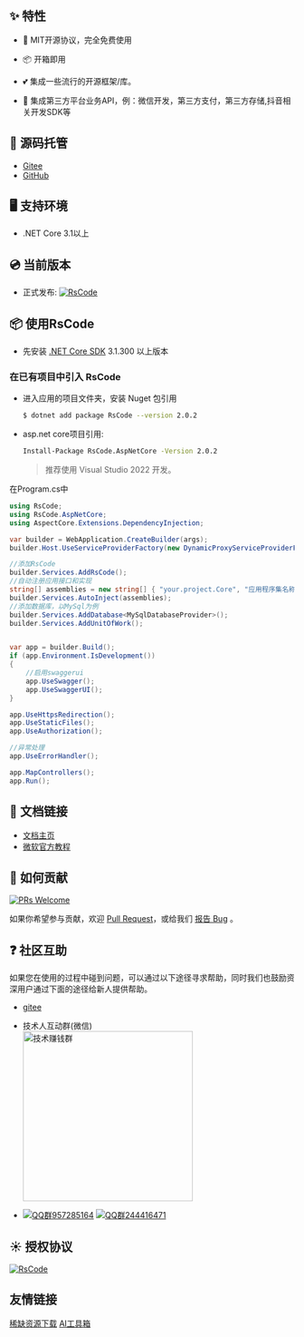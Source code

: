 

## ✨ 特性

- 🌈 MIT开源协议，完全免费使用

- 📦 开箱即用

- 💕 集成一些流行的开源框架/库。

- 🎨 集成第三方平台业务API，例：微信开发，第三方支付，第三方存储,抖音相关开发SDK等

  

## 🌈 源码托管

- [Gitee](https://github.com/kuiyu/RsCode/)
- [GitHub](https://gitee.com/kuiyu/RsCode/)

## 🖥 支持环境

- .NET Core 3.1以上


## 💿 当前版本

- 正式发布: [![RsCode](https://img.shields.io/nuget/v/RsCode.svg?color=red&style=flat-square)](https://www.nuget.org/packages/RsCode/)



## 📦 使用RsCode

- 先安装 [.NET Core SDK](https://dotnet.microsoft.com/download/dotnet-core/3.1?WT.mc_id=DT-MVP-5003987) 3.1.300 以上版本

### 在已有项目中引入 RsCode

- 进入应用的项目文件夹，安装 Nuget 包引用

  ```bash
  $ dotnet add package RsCode --version 2.0.2
  ```

- asp.net core项目引用:

  ```bash
  Install-Package RsCode.AspNetCore -Version 2.0.2
  ```

  > 推荐使用 Visual Studio 2022 开发。

在Program.cs中

```csharp
using RsCode;
using RsCode.AspNetCore;
using AspectCore.Extensions.DependencyInjection;

var builder = WebApplication.CreateBuilder(args);
builder.Host.UseServiceProviderFactory(new DynamicProxyServiceProviderFactory());

//添加RsCode
builder.Services.AddRsCode();
//自动注册应用接口和实现
string[] assemblies = new string[] { "your.project.Core", "应用程序集名称" }; //todo 替换成实际业务类程序集名称
builder.Services.AutoInject(assemblies); 
//添加数据库，以MySql为例
builder.Services.AddDatabase<MySqlDatabaseProvider>();
builder.Services.AddUnitOfWork();


var app = builder.Build();
if (app.Environment.IsDevelopment())
{
	//启用swaggerui
    app.UseSwagger();
    app.UseSwaggerUI();
}

app.UseHttpsRedirection();
app.UseStaticFiles();
app.UseAuthorization();

//异常处理
app.UseErrorHandler();

app.MapControllers();
app.Run();
```

## 🔗 文档链接

- [文档主页](https://rscode.cn)
- [微软官方教程](https://docs.microsoft.com/zh-cn/aspnet/core/?view=aspnetcore-6.0)



## 🤝 如何贡献

[![PRs Welcome](https://img.shields.io/badge/PRs-welcome-brightgreen.svg?style=flat-square)](https://gitee.com/kuiyu/RsCode/pulls)

如果你希望参与贡献，欢迎 [Pull Request](https://gitee.com/kuiyu/RsCode/issues)，或给我们 [报告 Bug](https://gitee.com/kuiyu/RsCode/issues) 。

## ❓ 社区互助

如果您在使用的过程中碰到问题，可以通过以下途径寻求帮助，同时我们也鼓励资深用户通过下面的途径给新人提供帮助。
- [gitee](https://gitee.com/kuiyu/RsCode/issues)


- 技术人互动群(微信)  
  <img src="https://www.hnrswl.com/res/static/img/tq.png" width="300" alt="技术赚钱群">
- [![QQ群957285164](https://pub.idqqimg.com/wpa/images/group.png)](https://shang.qq.com/wpa/qunwpa?idkey=f5c24beb6bd16bf59e008df38db80e437763ccf1beb28379dd0ddcfdc94a8a46) [![QQ群244416471](https://pub.idqqimg.com/wpa/images/group.png)](https://qm.qq.com/cgi-bin/qm/qr?k=kbkmTzvTQeBYR1KIyprP5ol4tfMFyOpK&jump_from=webapi)




## ☀️ 授权协议

[![RsCode](https://img.shields.io/badge/License-MIT-blue?style=flat-square)](https://github.com/kuiyu/RsCode/blob/master/LICENSE)

## 友情链接

[稀缺资源下载](https://pan.rs888.net)   [AI工具箱](https://ai.rs888.net)